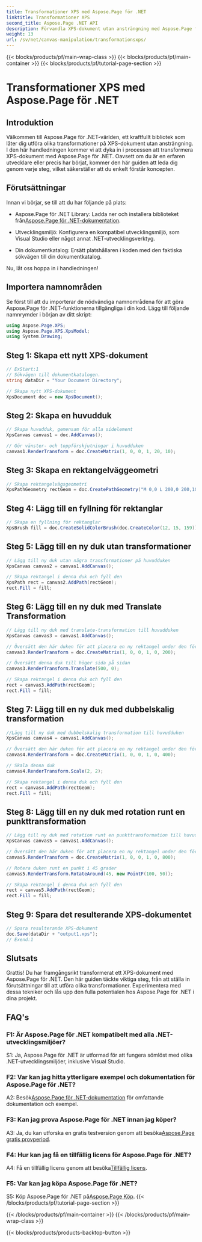 ```yaml
---
title: Transformationer XPS med Aspose.Page för .NET
linktitle: Transformationer XPS
second_title: Aspose.Page .NET API
description: Förvandla XPS-dokument utan ansträngning med Aspose.Page för .NET. Följ vår steg-för-steg-guide för sömlösa transformationer.
weight: 13
url: /sv/net/canvas-manipulation/transformationsxps/
---
```


{{< blocks/products/pf/main-wrap-class >}}
{{< blocks/products/pf/main-container >}}
{{< blocks/products/pf/tutorial-page-section >}}

# Transformationer XPS med Aspose.Page för .NET

## Introduktion

Välkommen till Aspose.Page för .NET-världen, ett kraftfullt bibliotek som låter dig utföra olika transformationer på XPS-dokument utan ansträngning. I den här handledningen kommer vi att dyka in i processen att transformera XPS-dokument med Aspose.Page för .NET. Oavsett om du är en erfaren utvecklare eller precis har börjat, kommer den här guiden att leda dig genom varje steg, vilket säkerställer att du enkelt förstår koncepten.

## Förutsättningar

Innan vi börjar, se till att du har följande på plats:

-  Aspose.Page för .NET Library: Ladda ner och installera biblioteket från[Aspose.Page för .NET-dokumentation](https://reference.aspose.com/page/net/).

- Utvecklingsmiljö: Konfigurera en kompatibel utvecklingsmiljö, som Visual Studio eller något annat .NET-utvecklingsverktyg.

- Din dokumentkatalog: Ersätt platshållaren i koden med den faktiska sökvägen till din dokumentkatalog.

Nu, låt oss hoppa in i handledningen!

## Importera namnområden

Se först till att du importerar de nödvändiga namnområdena för att göra Aspose.Page för .NET-funktionerna tillgängliga i din kod. Lägg till följande namnrymder i början av ditt skript:

```csharp
using Aspose.Page.XPS;
using Aspose.Page.XPS.XpsModel;
using System.Drawing;
```

## Steg 1: Skapa ett nytt XPS-dokument

```csharp
// ExStart:1
// Sökvägen till dokumentkatalogen.
string dataDir = "Your Document Directory";

// Skapa nytt XPS-dokument
XpsDocument doc = new XpsDocument();
```

## Steg 2: Skapa en huvudduk

```csharp
// Skapa huvudduk, gemensam för alla sidelement
XpsCanvas canvas1 = doc.AddCanvas();

// Gör vänster- och toppförskjutningar i huvudduken
canvas1.RenderTransform = doc.CreateMatrix(1, 0, 0, 1, 20, 10);
```

## Steg 3: Skapa en rektangelväggeometri

```csharp
// Skapa rektangelvägsgeometri
XpsPathGeometry rectGeom = doc.CreatePathGeometry("M 0,0 L 200,0 200,100 0,100 Z");
```

## Steg 4: Lägg till en fyllning för rektanglar

```csharp
// Skapa en fyllning för rektanglar
XpsBrush fill = doc.CreateSolidColorBrush(doc.CreateColor(12, 15, 159));
```

## Steg 5: Lägg till en ny duk utan transformationer

```csharp
// Lägg till ny duk utan några transformationer på huvudduken
XpsCanvas canvas2 = canvas1.AddCanvas();

// Skapa rektangel i denna duk och fyll den
XpsPath rect = canvas2.AddPath(rectGeom);
rect.Fill = fill;
```

## Steg 6: Lägg till en ny duk med Translate Transformation

```csharp
// Lägg till ny duk med translate-transformation till huvudduken
XpsCanvas canvas3 = canvas1.AddCanvas();

// Översätt den här duken för att placera en ny rektangel under den föregående rektangeln
canvas3.RenderTransform = doc.CreateMatrix(1, 0, 0, 1, 0, 200);

// Översätt denna duk till höger sida på sidan
canvas3.RenderTransform.Translate(500, 0);

// Skapa rektangel i denna duk och fyll den
rect = canvas3.AddPath(rectGeom);
rect.Fill = fill;
```

## Steg 7: Lägg till en ny duk med dubbelskalig transformation

```csharp
//Lägg till ny duk med dubbelskalig transformation till huvudduken
XpsCanvas canvas4 = canvas1.AddCanvas();

// Översätt den här duken för att placera en ny rektangel under den föregående rektangeln
canvas4.RenderTransform = doc.CreateMatrix(1, 0, 0, 1, 0, 400);

// Skala denna duk
canvas4.RenderTransform.Scale(2, 2);

// Skapa rektangel i denna duk och fyll den
rect = canvas4.AddPath(rectGeom);
rect.Fill = fill;
```

## Steg 8: Lägg till en ny duk med rotation runt en punkttransformation

```csharp
// Lägg till ny duk med rotation runt en punkttransformation till huvudduken
XpsCanvas canvas5 = canvas1.AddCanvas();

// Översätt den här duken för att placera en ny rektangel under den föregående rektangeln
canvas5.RenderTransform = doc.CreateMatrix(1, 0, 0, 1, 0, 800);

// Rotera duken runt en punkt i 45 grader
canvas5.RenderTransform.RotateAround(45, new PointF(100, 50));

// Skapa rektangel i denna duk och fyll den
rect = canvas5.AddPath(rectGeom);
rect.Fill = fill;
```

## Steg 9: Spara det resulterande XPS-dokumentet

```csharp
// Spara resulterande XPS-dokument
doc.Save(dataDir + "output1.xps");
// Exend:1
```

## Slutsats

Grattis! Du har framgångsrikt transformerat ett XPS-dokument med Aspose.Page för .NET. Den här guiden täckte viktiga steg, från att ställa in förutsättningar till att utföra olika transformationer. Experimentera med dessa tekniker och lås upp den fulla potentialen hos Aspose.Page för .NET i dina projekt.

## FAQ's

### F1: Är Aspose.Page för .NET kompatibelt med alla .NET-utvecklingsmiljöer?

S1: Ja, Aspose.Page för .NET är utformad för att fungera sömlöst med olika .NET-utvecklingsmiljöer, inklusive Visual Studio.

### F2: Var kan jag hitta ytterligare exempel och dokumentation för Aspose.Page för .NET?

 A2: Besök[Aspose.Page för .NET-dokumentation](https://reference.aspose.com/page/net/) för omfattande dokumentation och exempel.

### F3: Kan jag prova Aspose.Page för .NET innan jag köper?

 A3: Ja, du kan utforska en gratis testversion genom att besöka[Aspose.Page gratis provperiod](https://releases.aspose.com/).

### F4: Hur kan jag få en tillfällig licens för Aspose.Page för .NET?

 A4: Få en tillfällig licens genom att besöka[Tillfällig licens](https://purchase.aspose.com/temporary-license/).

### F5: Var kan jag köpa Aspose.Page för .NET?

 S5: Köp Aspose.Page för .NET på[Aspose.Page Köp](https://purchase.aspose.com/buy).
{{< /blocks/products/pf/tutorial-page-section >}}

{{< /blocks/products/pf/main-container >}}
{{< /blocks/products/pf/main-wrap-class >}}

{{< blocks/products/products-backtop-button >}}

